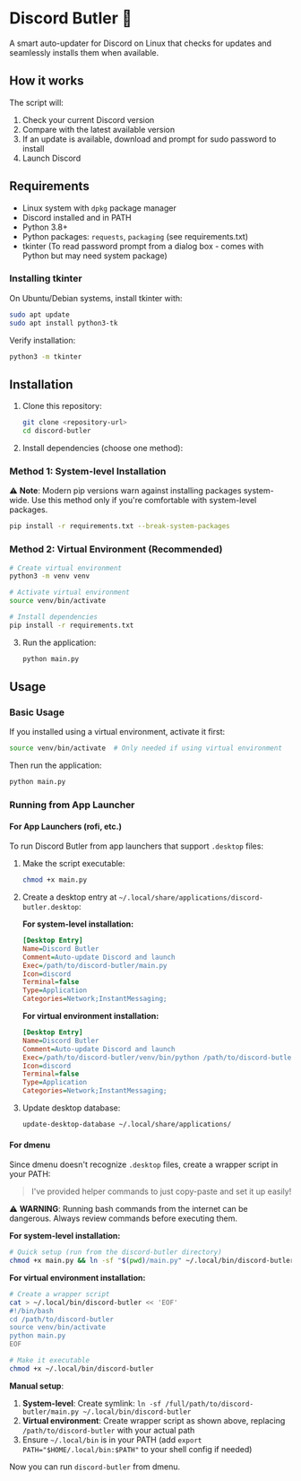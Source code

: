 # Discord Butler 🤖

A smart auto-updater for Discord on Linux that checks for updates and seamlessly installs them when available.

## How it works

The script will:
1. Check your current Discord version
2. Compare with the latest available version
3. If an update is available, download and prompt for sudo password to install
4. Launch Discord

## Requirements

- Linux system with `dpkg` package manager
- Discord installed and in PATH
- Python 3.8+
- Python packages: `requests`, `packaging` (see requirements.txt)
- tkinter (To read password prompt from a dialog box - comes with Python but may need system package)

### Installing tkinter

On Ubuntu/Debian systems, install tkinter with:

```bash
sudo apt update
sudo apt install python3-tk
```

Verify installation:
```bash
python3 -m tkinter
```

## Installation

1. Clone this repository:
   ```bash
   git clone <repository-url>
   cd discord-butler
   ```

2. Install dependencies (choose one method):

### Method 1: System-level Installation
⚠️ **Note**: Modern pip versions warn against installing packages system-wide. Use this method only if you're comfortable with system-level packages.

```bash
pip install -r requirements.txt --break-system-packages
```

### Method 2: Virtual Environment (Recommended)
```bash
# Create virtual environment
python3 -m venv venv

# Activate virtual environment
source venv/bin/activate

# Install dependencies
pip install -r requirements.txt
```

3. Run the application:
   ```bash
   python main.py
   ```

## Usage

### Basic Usage

If you installed using a virtual environment, activate it first:
```bash
source venv/bin/activate  # Only needed if using virtual environment
```

Then run the application:
```bash
python main.py
```

### Running from App Launcher

#### For App Launchers (rofi, etc.)

To run Discord Butler from app launchers that support `.desktop` files:

1. Make the script executable:
   ```bash
   chmod +x main.py
   ```

2. Create a desktop entry at `~/.local/share/applications/discord-butler.desktop`:

   **For system-level installation:**
   ```ini
   [Desktop Entry]
   Name=Discord Butler
   Comment=Auto-update Discord and launch
   Exec=/path/to/discord-butler/main.py
   Icon=discord
   Terminal=false
   Type=Application
   Categories=Network;InstantMessaging;
   ```

   **For virtual environment installation:**
   ```ini
   [Desktop Entry]
   Name=Discord Butler
   Comment=Auto-update Discord and launch
   Exec=/path/to/discord-butler/venv/bin/python /path/to/discord-butler/main.py
   Icon=discord
   Terminal=false
   Type=Application
   Categories=Network;InstantMessaging;
   ```

3. Update desktop database:
   ```bash
   update-desktop-database ~/.local/share/applications/
   ```

#### For dmenu

Since dmenu doesn't recognize `.desktop` files, create a wrapper script in your PATH:

> I've provided helper commands to just copy-paste and set it up easily!

⚠️ **WARNING**: Running bash commands from the internet can be dangerous. Always review commands before executing them.

**For system-level installation:**
```bash
# Quick setup (run from the discord-butler directory)
chmod +x main.py && ln -sf "$(pwd)/main.py" ~/.local/bin/discord-butler
```

**For virtual environment installation:**
```bash
# Create a wrapper script
cat > ~/.local/bin/discord-butler << 'EOF'
#!/bin/bash
cd /path/to/discord-butler
source venv/bin/activate
python main.py
EOF

# Make it executable
chmod +x ~/.local/bin/discord-butler
```

**Manual setup**:
1. **System-level**: Create symlink: `ln -sf /full/path/to/discord-butler/main.py ~/.local/bin/discord-butler`
2. **Virtual environment**: Create wrapper script as shown above, replacing `/path/to/discord-butler` with your actual path
3. Ensure `~/.local/bin` is in your PATH (add `export PATH="$HOME/.local/bin:$PATH"` to your shell config if needed)

Now you can run `discord-butler` from dmenu.

